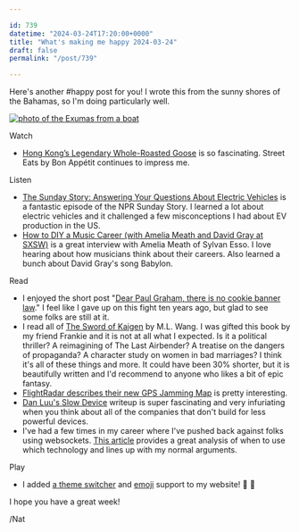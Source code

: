 ```yaml
---

id: 739
datetime: "2024-03-24T17:20:00+0000"
title: "What's making me happy 2024-03-24"
draft: false
permalink: "/post/739"

---
```


Here's another #happy post for you! I wrote this from the sunny shores of the Bahamas, so I'm doing particularly well.

[![photo of the Exumas from a boat](https://icco.imgix.net/photos/2024/ede4dea7-36ea-4aea-bec2-f56049b56a0d.jpeg?auto=format%2Ccompress)](https://icco.imgix.net/photos/2024/ede4dea7-36ea-4aea-bec2-f56049b56a0d.jpeg?auto=format%2Ccompress)


Watch

 - [Hong Kong’s Legendary Whole-Roasted Goose](https://youtu.be/-XtYJz3uwW0?si=u-h_AR_qGT851cdy) is so fascinating. Street Eats by Bon Appétit continues to impress me.

Listen

 - [The Sunday Story: Answering Your Questions About Electric Vehicles](https://www.npr.org/2024/03/24/1198911299/answering-your-questions-about-electric-vehicles) is a fantastic episode of the NPR Sunday Story. I learned a lot about electric vehicles and it challenged a few misconceptions I had about EV production in the US.
 - [How to DIY a Music Career (with Amelia Meath and David Gray at SXSW)](https://switchedonpop.com/episodes/amelia-meath-david-gray-sxsw) is a great interview with Amelia Meath of Sylvan Esso. I love hearing about how musicians think about their careers. Also learned a bunch about David Gray's song Babylon.

Read

 - I enjoyed the short post "[Dear Paul Graham, there is no cookie banner law](https://www.amazingcto.com/cookie-banners-are-not-needed/)." I feel like I gave up on this fight ten years ago, but glad to see some folks are still at it.
 - I read all of [The Sword of Kaigen](https://www.goodreads.com/en/book/show/41886271) by M.L. Wang. I was gifted this book by my friend Frankie and it is not at all what I expected. Is it a political thriller? A reimagining of The Last Airbender? A treatise on the dangers of propaganda? A character study on women in bad marriages? I think it's all of these things and more. It could have been 30% shorter, but it is beautifully written and I'd recommend to anyone who likes a bit of epic fantasy.
 - [FlightRadar describes their new GPS Jamming Map](https://www.flightradar24.com/blog/gps-jamming-map/) is pretty interesting.
 - [Dan Luu's Slow Device](https://danluu.com/slow-device/) writeup is super fascinating and very infuriating when you think about all of the companies that don't build for less powerful devices.
 - I've had a few times in my career where I've pushed back against folks using websockets. [This article](https://rxdb.info/articles/websockets-sse-polling-webrtc-webtransport.html) provides a great analysis of when to use which technology and lines up with my normal arguments.

Play

 -  I added [a theme switcher](https://github.com/icco/writing/pull/476) and [emoji](https://github.com/icco/writing/pull/582) support to my website! :tada: :rocket:

I hope you have a great week!

/Nat
